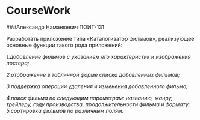 CourseWork
==========
###Александр Наманкевич ПОИТ-131

Разработать приложение типа «Каталогизатор фильмов», реализующее основные функции такого рода приложений:

_1.добавление фильмов с указанием его характеристик и изображения постера;_

_2.отображение в табличной форме списка добавленных фильмов;_

_3.поддержка операции удаления и изменения добавленного фильма;_

_4.поиск фильма по следующим параметрам: названию, жанру, трейлеру, году производства, продолжительности фильма и формату;_
_5.сортировка фильмов по различным полям._


